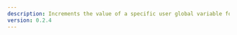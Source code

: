 ```yaml
---
description: Increments the value of a specific user global variable for specified YouTube user, by ID
version: 0.2.4
---
```

